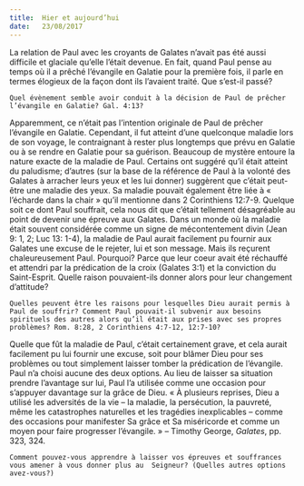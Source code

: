 ```yaml
---
title:  Hier et aujourd’hui
date:   23/08/2017
---
```


La relation de Paul avec les croyants de Galates n’avait pas été aussi difficile et glaciale qu’elle l’était devenue.  En fait, quand Paul pense au temps où il a prêché l’évangile en Galatie pour la première fois, il parle en termes  élogieux de la façon dont ils l’avaient traité. Que s’est-il passé? 

`Quel évènement semble avoir conduit à la décision de Paul de prêcher l’évangile en Galatie? Gal. 4:13?`
 
Apparemment, ce n’était pas l’intention originale de Paul de prêcher l’évangile en Galatie. Cependant, il fut  atteint d’une quelconque maladie lors de son voyage, le contraignant à rester plus longtemps que prévu en  Galatie ou à se rendre en Galatie pour sa guérison. Beaucoup de mystère entoure la nature exacte de la  maladie de Paul. Certains ont suggéré qu’il était atteint du paludisme; d’autres (sur la base de la référence de  Paul à la volonté des Galates à arracher leurs yeux et les lui donner) suggèrent que c’était peut-être une  maladie des yeux. Sa maladie pouvait également être liée à « l’écharde dans la chair » qu’il mentionne dans 2  Corinthiens 12:7-9. Quelque soit ce dont Paul souffrait, cela nous dit que c’était tellement désagréable au point  de devenir une épreuve aux Galates. Dans un monde où la maladie était souvent considérée comme un signe  de mécontentement divin (Jean 9: 1, 2; Luc 13: 1-4), la maladie de Paul aurait facilement pu fournir aux Galates  une excuse de le rejeter, lui et son message. Mais ils reçurent chaleureusement Paul. Pourquoi? Parce que leur  coeur avait été réchauffé et attendri par la prédication de la croix (Galates 3:1) et la conviction du Saint-Esprit.  Quelle raison pouvaient-ils donner alors pour leur changement d’attitude? 

`Quelles peuvent être les raisons pour lesquelles Dieu aurait permis à Paul de souffrir? Comment Paul pouvait-il subvenir aux besoins spirituels des autres alors qu’il était aux prises avec ses propres problèmes? Rom. 8:28, 2 Corinthiens 4:7-12, 12:7-10?`

Quelle que fût la maladie de Paul, c’était certainement grave, et cela aurait facilement pu lui fournir une  excuse, soit pour blâmer Dieu pour ses problèmes ou tout simplement laisser tomber la prédication de  l’évangile. Paul n’a choisi aucune des deux options. Au lieu de laisser sa situation prendre l’avantage sur lui,  Paul l’a utilisée comme une occasion pour s’appuyer davantage sur la grâce de Dieu. « À plusieurs reprises, Dieu  a utilisé les adversités de la vie – la maladie, la persécution, la pauvreté, même les catastrophes naturelles et  les tragédies inexplicables – comme des occasions pour manifester Sa grâce et Sa miséricorde et comme un  moyen pour faire progresser l’évangile. » – Timothy George, *Galates*, pp. 323, 324. 

`Comment pouvez-vous apprendre à laisser vos épreuves et souffrances vous amener à vous donner plus au  Seigneur? (Quelles autres options avez-vous?)`